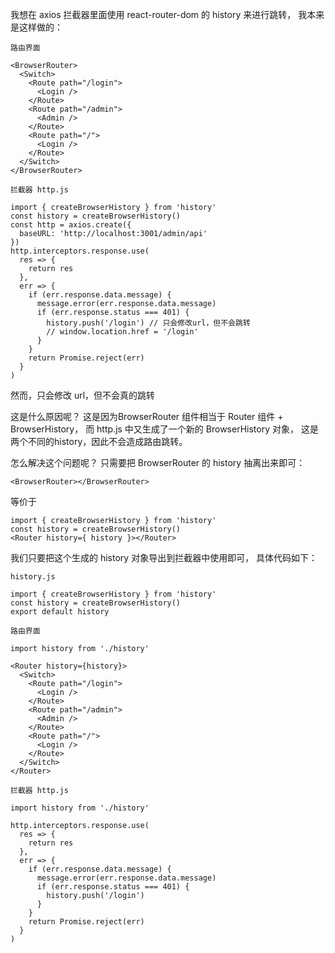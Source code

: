 我想在 axios 拦截器里面使用 react-router-dom 的 history 来进行跳转，
我本来是这样做的：

```
路由界面

<BrowserRouter>
  <Switch>
    <Route path="/login">
      <Login />
    </Route>
    <Route path="/admin">
      <Admin />
    </Route>
    <Route path="/">
      <Login />
    </Route>
  </Switch>
</BrowserRouter>
```

```
拦截器 http.js

import { createBrowserHistory } from 'history'
const history = createBrowserHistory()
const http = axios.create({
  baseURL: 'http://localhost:3001/admin/api'
})
http.interceptors.response.use(
  res => {
    return res
  },
  err => {
    if (err.response.data.message) {
      message.error(err.response.data.message)
      if (err.response.status === 401) {
        history.push('/login') // 只会修改url，但不会跳转
        // window.location.href = '/login'
      }
    }
    return Promise.reject(err)
  }
)
```

然而，只会修改 url，但不会真的跳转

这是什么原因呢？
这是因为BrowserRouter 组件相当于 Router 组件 + BrowserHistory，
而 http.js 中又生成了一个新的 BrowserHistory 对象，
这是两个不同的history，因此不会造成路由跳转。

怎么解决这个问题呢？
只需要把 BrowserRouter 的 history 抽离出来即可：

```
<BrowserRouter></BrowserRouter>
```

等价于

```
import { createBrowserHistory } from 'history'
const history = createBrowserHistory()
<Router history={ history }></Router>
```

我们只要把这个生成的 history 对象导出到拦截器中使用即可，
具体代码如下：

```
history.js

import { createBrowserHistory } from 'history'
const history = createBrowserHistory()
export default history
```

```
路由界面

import history from './history'

<Router history={history}>
  <Switch>
    <Route path="/login">
      <Login />
    </Route>
    <Route path="/admin">
      <Admin />
    </Route>
    <Route path="/">
      <Login />
    </Route>
  </Switch>
</Router>
```

```
拦截器 http.js

import history from './history'

http.interceptors.response.use(
  res => {
    return res
  },
  err => {
    if (err.response.data.message) {
      message.error(err.response.data.message)
      if (err.response.status === 401) {
        history.push('/login')
      }
    }
    return Promise.reject(err)
  }
)

```
